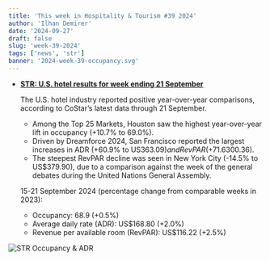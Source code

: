 ```yaml
---
title: 'This week in Hospitality & Tourism #39 2024'
author: 'Ilhan Demirer'
date: '2024-09-27'
draft: false
slug: 'week-39-2024'
tags: ['news', 'str']
banner: '2024-week-39-occupancy.svg'
---
```


- **[STR: U.S. hotel results for week ending 21 September](https://str.com/press-release/us-hotel-results-week-ending-21-september)**

  The U.S. hotel industry reported positive year-over-year comparisons, according to CoStar’s latest data through 21 September.

  - Among the Top 25 Markets, Houston saw the highest year-over-year lift in occupancy (+10.7% to 69.0%).
  - Driven by Dreamforce 2024, San Francisco reported the largest increases in ADR (+60.9% to US$363.09) and RevPAR (+71.6% to US$300.36).
  - The steepest RevPAR decline was seen in New York City (-14.5% to US$379.90), due to a comparison against the week of the general debates during the United Nations General Assembly.

  15-21 September 2024 (percentage change from comparable weeks in 2023):

  - Occupancy: 68.9 (+0.5%)
  - Average daily rate (ADR): US$168.80 (+2.0%)
  - Revenue per available room (RevPAR): US$116.22 (+2.5%)

![STR Occupancy & ADR](/images/blogimages/2024-week-39-occupancy.svg)
